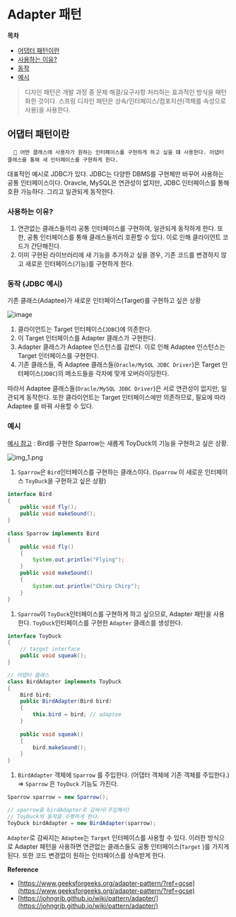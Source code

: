 # Adapter 패턴

**목차**

* [어댑터 패턴이란](adpater.md#어댑터-패턴이란)
* [사용하는 이유?](adpater.md#사용하는-이유)
* [동작](adpater.md#동작-jdbc-예시)
* [예시](adpater.md#예시)

> 디자인 패턴은 개발 과정 중 문제 해결/요구사항 처리하는 효과적인 방식을 패턴화한 것이다. 스프링 디자인 패턴은 상속/인터페이스/컴포지션(객체를 속성으로 사용)을 사용한다.

## 어댑터 패턴이란

```
  🌟 어떤 클래스에 사용자가 원하는 인터페이스를 구현하게 하고 싶을 떄 사용한다. 어댑터 클래스를 통해 새 인터페이스를 구현하게 한다.
```

대표적인 예시로 JDBC가 있다. JDBC는 다양한 DBMS를 구현체만 바꾸어 사용하는 공통 인터페이스이다. Oravcle, MySQL은 연관성이 없지만, JDBC 인터페이스를 통해 호환 가능하다. 그리고 일관되게 동작한다.

### 사용하는 이유?

1. 연관없는 클래스들끼리 공통 인터페이스를 구현하여, 일관되게 동작하게 한다. 또한, 공통 인터페이스를 통해 클래스들끼리 호환할 수 있다. 이로 인해 클라이언트 코드가 간단해진다.
2. 이미 구현된 라이브러리에 새 기능을 추가하고 싶을 경우, 기존 코드를 변경하지 않고 새로운 인터페이스(기능)를 구현하게 한다.

### 동작 (JDBC 예시)

기존 클래스(Adaptee)가 새로운 인터페이스(Target)를 구현하고 싶은 상황

![image](https://user-images.githubusercontent.com/77563814/191674720-fee12919-2ab0-49ea-9073-878491034653.png)

1. 클라이언트는 Target 인터페이스(`JDBC`)에 의존한다.
2. 이 Target 인터페이스를 Adapter 클래스가 구현한다.
3. Adapter 클래스가 Adaptee 인스턴스를 감싼다. 이로 인해 Adaptee 인스턴스는 Target 인터페이스를 구현한다.
4. 기존 클래스들, 즉 Adaptee 클래스들(`Oracle/MySQL JDBC Driver`)은 Target 인터페이스(`JDBC`)의 메소드들을 각자에 맞게 오버라이딩한다.

따라서 Adaptee 클래스들(`Oracle/MySQL JDBC Driver`)은 서로 연관성이 없지만, 일관되게 동작한다. 또한 클라이언트는 Target 인터페이스에만 의존하므로, 필요에 따라 Adaptee 를 바꿔 사용할 수 있다.

### 예시

[예시 참고](https://www.geeksforgeeks.org/adapter-pattern/?ref=gcse) : Bird를 구현한 Sparrow는 새롭게 ToyDuck의 기능을 구현하고 싶은 상황.

![img\_1.png](../../../OOP/image/img\_1.png)

1. `Sparrow`은 `Bird`인터페이스를 구현하는 클래스이다. (`Sparrow` 이 새로운 인터페이스 `ToyDuck`을 구현하고 싶은 상황)

```java
interface Bird
{
    public void fly();
    public void makeSound();
}
  
class Sparrow implements Bird
{
    public void fly()
    {
        System.out.println("Flying");
    }
    public void makeSound()
    {
        System.out.println("Chirp Chirp");
    }
}
```

1. `Sparrow`이 `ToyDuck`인터페이스를 구현하게 하고 싶으므로, Adapter 패턴을 사용한다. `ToyDuck`인터페이스를 구현한 `Adapter` 클래스를 생성한다.

```java
interface ToyDuck
{
    // target interface
    public void squeak();
}

// 어댑터 클래스
class BirdAdapter implements ToyDuck
{
    Bird bird;
    public BirdAdapter(Bird bird)
    {
        this.bird = bird; // adaptee
    }
  
    public void squeak()
    {
        bird.makeSound();
    }
}
```

1. `BirdAdapter` 객체에 `Sparrow` 를 주입한다. (어댑터 객체에 기존 객체를 주입한다.) ⇒ `Sparrow` 은 `ToyDuck` 기능도 가진다.

```java
Sparrow sparrow = new Sparrow();

// sparrow을 birdAdapter로 감싸서(주입해서)
// ToyDuck의 동작을 수행하게 한다.
ToyDuck birdAdapter = new BirdAdapter(sparrow);
```

`Adapter`로 감싸지는 `Adaptee`는 `Target` 인터페이스를 사용할 수 있다. 이러한 방식으로 Adapter 패턴을 사용하면 연관없는 클래스들도 공통 인터페이스(`Target` )를 가지게된다. 또한 코드 변경없이 원하는 인터페이스를 상속받게 한다.

**Reference**

* [https://www.geeksforgeeks.org/adapter-pattern/?ref=gcse](https://www.geeksforgeeks.org/adapter-pattern/?ref=gcse)
* [https://johngrib.github.io/wiki/pattern/adapter/](https://johngrib.github.io/wiki/pattern/adapter/)
